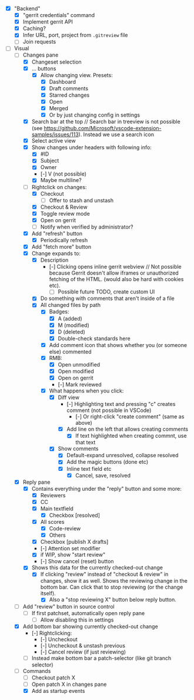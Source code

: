 -   [x] "Backend"
    -   [x] "gerrit credentials" command
    -   [x] Implement gerrit API
    -   [x] Caching?
    -   [x] Infer URL, port, project from `.gitreview` file
    -   [ ] Join requests
-   [ ] Visual
    -   [ ] Changes pane
        -   [x] Changeset selection
        -   [x] ... buttons
            -   [x] Allow changing view. Presets:
                -   [x] Dashboard
                -   [x] Draft comments
                -   [x] Starred changes
                -   [x] Open
                -   [x] Merged
                -   [x] Or by just changing config in settings
        -   [x] Search bar at the top // Search bar in treeview is not possible (see https://github.com/Microsoft/vscode-extension-samples/issues/113). Instead we use a search icon
        -   [x] Select active view
        -   [x] Show changes under headers with following info:
            -   [x] #ID
            -   [x] Subject
            -   [x] Owner
            -   [-] V (not possible)
            -   [x] Maybe multiline?
        -   [ ] Rightclick on changes:
            -   [x] Checkout
                -   [ ] Offer to stash and unstash
            -   [x] Checkout & Review
            -   [x] Toggle review mode
            -   [x] Open on gerrit
            -   [ ] Notify when verified by administrator?
        -   [x] Add "refresh" button
            -   [x] Periodically refresh
        -   [x] Add "fetch more" button
        -   [x] Change expands to:
            -   [x] Description
                -   [-] Clicking opens inline gerrit webview // Not possible because Gerrit doesn't allow iframes or unauthorized fetching of the HTML. (would also be hard with cookies etc).
                    -   [ ] Possible future TODO, create custom UI
            -   [x] Do something with comments that aren't inside of a file
            -   [x] All changed files by path
                -   [x] Badges:
                    -   [x] A (added)
                    -   [x] M (modified)
                    -   [x] D (deleted)
                    -   [x] Double-check standards here
                -   [x] Add comment icon that shows whether you (or someone else) commented
                -   [x] RMB:
                    -   [x] Open unmodified
                    -   [x] Open modified
                    -   [x] Open on gerrit
                    -   [-] Mark reviewed
                -   [x] What happens when you click:
                    -   [x] Diff view
                        -   [-] Highlighting text and pressing "c" creates comment (not possible in VSCode)
                            -   [-] Or right-click "create comment" (same as above)
                        -   [x] Add line on the left that allows creating comments
                            -   [x] If text highlighted when creating commnt, use that text
                    -   [x] Show comments
                        -   [x] Default-expand unresolved, collapse resolved
                        -   [x] Add the magic buttons (done etc)
                        -   [x] Inline text field etc
                            -   [x] Cancel, save, resolved
    -   [x] Reply pane
        -   [x] Contains everything under the "reply" button and some more:
            -   [x] Reviewers
            -   [x] CC
            -   [x] Main textfield
                -   [x] Checkbox [resolved]
            -   [x] All scores
                -   [x] Code-review
                -   [x] Others
            -   [x] Checkbox [publish X drafts]
            -   [-] Attention set modifier
            -   [x] if WIP, show "start review"
            -   [-] Show cancel (reset) button
        -   [x] Shows this data for the currently checked-out change
            -   [x] If clicking "review" instead of "checkout & review" in changes, show it as well. Shows the reviewing change in the bottom bar. Can click that to stop reviewing (or the change itself).
                -   [x] Also a "stop reviewing X" button below reply button.
    -   [ ] Add "review" button in source control
        -   [ ] If first patchset, automatically open reply pane
            -   [ ] Allow disabling this in settings
    -   [x] Add bottom bar showing currently checked-out change
        -   [-] Rightclicking:
            -   [-] Uncheckout
            -   [-] Uncheckout & unstash previous
            -   [-] Cancel review (if just reviewing)
        -   [ ] Instead make bottom bar a patch-selector (like git branch selector)
    -   [ ] Commands
        -   [ ] Checkout patch X
        -   [ ] Open patch X in changes pane
        -   [x] Add as startup events
